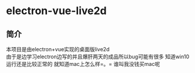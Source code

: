 # electron-vue-live2d
## 简介  
本项目是由electron+vue实现的桌面版live2d  
由于是边学习electron边写的并且爆肝两天的成品所以bug可能有很多
知道win10运行还是比较正常的 就知道mac上怎么样=。= 谁叫我没钱买mac呢
